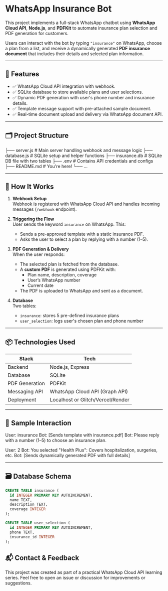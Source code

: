# WhatsApp Insurance Bot

This project implements a full-stack WhatsApp chatbot using **WhatsApp Cloud API**, **Node.js**, and **PDFKit** to automate insurance plan selection and PDF generation for customers.

Users can interact with the bot by typing `"insurance"` on WhatsApp, choose a plan from a list, and receive a dynamically generated **PDF insurance document** that includes their details and selected plan information.

---

## 🔧 Features

- ✅ WhatsApp Cloud API integration with webhook.
- ✅ SQLite database to store available plans and user selections.
- ✅ Dynamic PDF generation with user's phone number and insurance details.
- ✅ Template message support with pre-attached sample document.
- ✅ Real-time document upload and delivery via WhatsApp document API.

---

## 🗂️ Project Structure

├── server.js # Main server handling webhook and message logic
├── database.js # SQLite setup and helper functions
├── insurance.db # SQLite DB file with two tables
├── .env # Contains API credentials and configs
├── README.md # You're here!
└── ...


---

## 🧠 How It Works

1. **Webhook Setup**  
   Webhook is registered with WhatsApp Cloud API and handles incoming messages (`/webhook` endpoint).

2. **Triggering the Flow**  
   User sends the keyword `insurance` on WhatsApp. This:
   - Sends a pre-approved template with a static insurance PDF.
   - Asks the user to select a plan by replying with a number (1–5).

3. **PDF Generation & Delivery**  
   When the user responds:
   - The selected plan is fetched from the database.
   - A **custom PDF** is generated using PDFKit with:
     - Plan name, description, coverage
     - User’s WhatsApp number
     - Current date
   - The PDF is uploaded to WhatsApp and sent as a document.

4. **Database**  
   Two tables:
   - `insurance`: stores 5 pre-defined insurance plans
   - `user_selection`: logs user's chosen plan and phone number

---

## 📦 Technologies Used

| Stack | Tech |
|-------|------|
| Backend | Node.js, Express |
| Database | SQLite |
| PDF Generation | PDFKit |
| Messaging API | WhatsApp Cloud API (Graph API) |
| Deployment | Localhost or Glitch/Vercel/Render |

---

## 🧪 Sample Interaction

User: insurance
Bot: [Sends template with insurance.pdf]
Bot: Please reply with a number (1–5) to choose an insurance plan.

User: 2
Bot: You selected "Health Plus": Covers hospitalization, surgeries, etc.
Bot: [Sends dynamically generated PDF with full details]



---

## 🗃️ Database Schema

```sql
CREATE TABLE insurance (
  id INTEGER PRIMARY KEY AUTOINCREMENT,
  name TEXT,
  description TEXT,
  coverage INTEGER
);

CREATE TABLE user_selection (
  id INTEGER PRIMARY KEY AUTOINCREMENT,
  phone TEXT,
  insurance_id INTEGER
);
```


## 📬 Contact & Feedback
This project was created as part of a practical WhatsApp Cloud API learning series.
Feel free to open an issue or discussion for improvements or suggestions.



